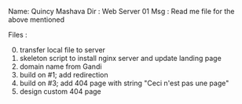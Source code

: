 Name: Quincy Mashava
Dir : Web Server 01
Msg : Read me file for the above mentioned

Files :

0. transfer local file to server
1. skeleton script to install nginx server and update landing page
2. domain name from Gandi
3. build on #1; add redirection
4. build on #3; add 404 page with string "Ceci n'est pas une page"
5. design custom 404 page